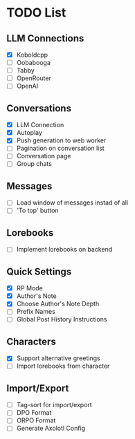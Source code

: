 # TODO List

## LLM Connections

- [x] Koboldcpp
- [ ] Oobabooga
- [ ] Tabby
- [ ] OpenRouter
- [ ] OpenAI

## Conversations

- [x] LLM Connection
- [x] Autoplay
- [x] Push generation to web worker
- [ ] Pagination on conversation list
- [ ] Conversation page
- [ ] Group chats

## Messages

- [ ] Load window of messages instad of all
- [ ] 'To top' button

## Lorebooks

- [ ] Implement lorebooks on backend

## Quick Settings

- [x] RP Mode
- [x] Author's Note
- [x] Choose Author's Note Depth
- [ ] Prefix Names
- [ ] Global Post History Instructions

## Characters

- [x] Support alternative greetings
- [ ] Import lorebooks from character

## Import/Export

- [ ] Tag-sort for import/export
- [ ] DPO Format
- [ ] ORPO Format
- [ ] Generate Axolotl Config